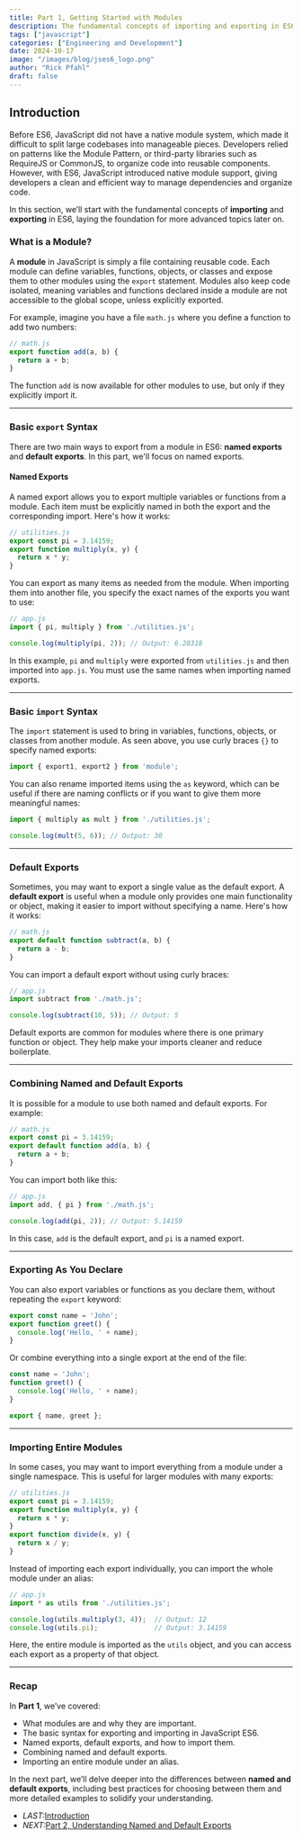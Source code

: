 ```yaml
---
title: Part 1, Getting Started with Modules
description: The fundamental concepts of importing and exporting in ES6
tags: ["javascript"]
categories: ["Engineering and Development"]
date: 2024-10-17
image: "/images/blog/jses6_logo.png"
author: "Rick Pfahl"
draft: false
---
```



## Introduction

Before ES6, JavaScript did not have a native module system, which made it difficult to split large codebases into manageable pieces. Developers relied on patterns like the Module Pattern, or third-party libraries such as RequireJS or CommonJS, to organize code into reusable components. However, with ES6, JavaScript introduced native module support, giving developers a clean and efficient way to manage dependencies and organize code.

In this section, we’ll start with the fundamental concepts of **importing** and **exporting** in ES6, laying the foundation for more advanced topics later on.


### What is a Module?

A **module** in JavaScript is simply a file containing reusable code. Each module can define variables, functions, objects, or classes and expose them to other modules using the `export` statement. Modules also keep code isolated, meaning variables and functions declared inside a module are not accessible to the global scope, unless explicitly exported.

For example, imagine you have a file `math.js` where you define a function to add two numbers:

```javascript
// math.js
export function add(a, b) {
  return a + b;
}
```

The function `add` is now available for other modules to use, but only if they explicitly import it.

---

### Basic `export` Syntax

There are two main ways to export from a module in ES6: **named exports** and **default exports**. In this part, we'll focus on named exports.

#### Named Exports

A named export allows you to export multiple variables or functions from a module. Each item must be explicitly named in both the export and the corresponding import. Here's how it works:

```javascript
// utilities.js
export const pi = 3.14159;
export function multiply(x, y) {
  return x * y;
}
```

You can export as many items as needed from the module. When importing them into another file, you specify the exact names of the exports you want to use:

```javascript
// app.js
import { pi, multiply } from './utilities.js';

console.log(multiply(pi, 2)); // Output: 6.28318
```

In this example, `pi` and `multiply` were exported from `utilities.js` and then imported into `app.js`. You must use the same names when importing named exports.

---

### Basic `import` Syntax

The `import` statement is used to bring in variables, functions, objects, or classes from another module. As seen above, you use curly braces `{}` to specify named exports:

```javascript
import { export1, export2 } from 'module';
```

You can also rename imported items using the `as` keyword, which can be useful if there are naming conflicts or if you want to give them more meaningful names:

```javascript
import { multiply as mult } from './utilities.js';

console.log(mult(5, 6)); // Output: 30
```

---

### Default Exports

Sometimes, you may want to export a single value as the default export. A **default export** is useful when a module only provides one main functionality or object, making it easier to import without specifying a name. Here's how it works:

```javascript
// math.js
export default function subtract(a, b) {
  return a - b;
}
```

You can import a default export without using curly braces:

```javascript
// app.js
import subtract from './math.js';

console.log(subtract(10, 5)); // Output: 5
```

Default exports are common for modules where there is one primary function or object. They help make your imports cleaner and reduce boilerplate.

---

### Combining Named and Default Exports

It is possible for a module to use both named and default exports. For example:

```javascript
// math.js
export const pi = 3.14159;
export default function add(a, b) {
  return a + b;
}
```

You can import both like this:

```javascript
// app.js
import add, { pi } from './math.js';

console.log(add(pi, 2)); // Output: 5.14159
```

In this case, `add` is the default export, and `pi` is a named export.

---

### Exporting As You Declare

You can also export variables or functions as you declare them, without repeating the `export` keyword:

```javascript
export const name = 'John';
export function greet() {
  console.log('Hello, ' + name);
}
```

Or combine everything into a single export at the end of the file:

```javascript
const name = 'John';
function greet() {
  console.log('Hello, ' + name);
}

export { name, greet };
```

---

### Importing Entire Modules

In some cases, you may want to import everything from a module under a single namespace. This is useful for larger modules with many exports:

```javascript
// utilities.js
export const pi = 3.14159;
export function multiply(x, y) {
  return x * y;
}
export function divide(x, y) {
  return x / y;
}
```

Instead of importing each export individually, you can import the whole module under an alias:

```javascript
// app.js
import * as utils from './utilities.js';

console.log(utils.multiply(3, 4));  // Output: 12
console.log(utils.pi);              // Output: 3.14159
```

Here, the entire module is imported as the `utils` object, and you can access each export as a property of that object.

---

### Recap

In **Part 1**, we’ve covered:

- What modules are and why they are important.
- The basic syntax for exporting and importing in JavaScript ES6.
- Named exports, default exports, and how to import them.
- Combining named and default exports.
- Importing an entire module under an alias.

In the next part, we’ll delve deeper into the differences between **named and default exports**, including best practices for choosing between them and more detailed examples to solidify your understanding.

- *LAST:*[Introduction](/posts/javascript-es6-import-export-introduction)
- *NEXT:*[Part 2, Understanding Named and Default Exports](/posts/javascript-es6-import-export-part-3)
